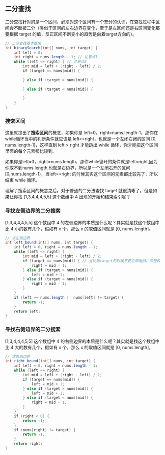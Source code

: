 ## 二分查找

二分查找针对的是一个区间，必须对这个区间有一个充分的认识，在查找过程中区间会不断被二分（类似于区间的左右边界在变化，至于是左区间还是右区间变化那要根据 target 的值，反正区间不断变小的趋势是向着target方向的）。

```java
// 二分查找基本框架
int binarySearch(int[] nums, int target) {
    int left = 0;
    int right = nums.length - 1; // 注意点1
    while (left <= right) { // 注意点2
        int mid = left + (right - left) / 2;
        if (target == nums[mid]) {
            
        } else if (target > nums[mid]) {
            
        } else if (target < nums[mid]) {
            
        }
    }
}
```

### 搜索区间

这里就提出了**搜索区间**的概念，如果你是 left=0，right=nums.length-1，那你在while循环当中的判断条件就应该是 left<=right，也就是一个左闭右闭的区间 [0, nums.length-1]，这样直到 left > right 才能跳出 while 循环，你才能把这个区间里面的每个元素都比较到。

如果你是left=0，right=nums.length，那你while循环的条件就是left<right,因为你取不到nums.length,也就是右边界，所以是一个左闭右开的区间[0,nums.length-1)，当left==right 的时候其实这个区间的元素都比较完了，所以结束 while 循环。

理解了搜索区间的概念之后，对于普通的二分法查找 target 就很清晰了。但是如果让你找 [1,3,4,4,4,5,5] 这个数组中 4 出现的开始和结束索引呢？

### 寻找左侧边界的二分搜索

 [1,3,4,4,4,5,5] 这个数组中 4 的左侧边界的本质是什么呢？其实就是找这个数组中比 4 小的数有几个，假如有 x 个，那么 x 的取值区间就是 [0, nums.length]。

```java
// 求左侧边界
int left_bound(int[] nums, int target) {
    int left = 0, right = nums.length - 1;
    while (left <= right) {
        int mid = left + (right - left) / 2;
        if (target == nums[mid]) { // 当找到target的时候不要立即返回，而是收缩右边界
            right = mid - 1;
        } else if (target > nums[mid]) {
            left = mid + 1;
        } else if (target < nums[mid]) {
            right = mid - 1;
        }
    }
    if (left == nums.length || nums[left] != target) {
        return -1;
    }
    return left;
}
```

### 寻找右侧边界的二分搜索

 [1,3,4,4,4,5,5] 这个数组中 4 的右侧边界的本质是什么呢？其实就是找这个数组中比 4 大的数有几个，假如有 x 个，那么 x 的取值区间就是 [0, nums.length]。

```Java
// 求右侧边界
int right_bound(int[] nums, int target) {
    int left = 0, right = nums.length - 1;
    while (left <= right) {
        int mid = left + (right - left) / 2;
        if (target == nums[mid]) {
            left = mid + 1;
        } else if (target > nums[mid]) {
            left = mid + 1;
        } else if (target < nums[mid]) {
            right = mid - 1;
        }
    }
    if (right < 0) {
        return -1;
    }
    if (nums[right] != target) {
        return -1;
    }
    return right;
}
```

